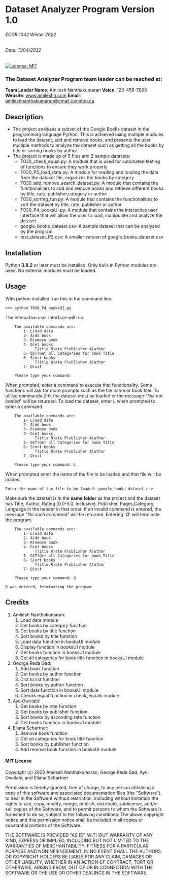 # Dataset Analyzer Program Version 1.0  

###### ECOR 1042 Winter 2022 
###### Date: 11/04/2022

[![License: MIT](https://img.shields.io/badge/License-MIT-yellow.svg)](https://opensource.org/licenses/MIT)

### The Dataset Analyzer Program team leader can be reached at:
**Team Leader Name**: Amilesh Nanthakumaran
**Voice**: 123-456-7890 
**Website**: www.amileshn.com
**Email**: amileshnanthakumaran@cmail.carleton.ca

## Description 
- The project analyzes a subset of the Google Books dataset in the 
programming language Python. This is achieved using multiple modules to load the dataset, add and remove books, and presents the user multiple methods to analyze the dataset such as getting all the books by title or sorting books by author.
- The project is made up of 5 files and 2 sample datasets:
	- T030_check_equal.py:			A module that is used for automated testing of functions to ensure they work properly
	- T030_P5_load_data.py:			A module for reading and loading the data from the dataset file, organizes the books by category
	- T030_add_remove_search_dataset.py:	A module that contains the functionalities to add and remove books and retrieve different books by title, rate, publisher,category or author 
	- T030_sorting_fun.py:			A module that contains the functionalities to sort the dataset by title, rate, publisher or author
	- T030_P4_booksUI.py:			A module that contains the interactive user interface that will allow the user to load, manipulate and analyze the dataset
	- google_books_dataset.csv:		A sample dataset that can be analyzed by the program
	- test_dataset_P2.csv: A smaller version of google_books_dataset.csv 

## Installation 
Python **3.8.2** or later must be installed. 
Only built-in Python modules are used. No external modules must be loaded.


## Usage
  
With python installed, run this in the command line:
```
>>> python T030_P4_booksUI.py
```
The interactive user interface will run:
``` 	
	The available commands are:
	    1- L)oad data
	    2- A)dd book
	    3- R)emove book
	    4- G)et books
			 T)itle R)ate P)ublisher A)uthor
	    5- GCT)Get all Categories for book Title
	    6- S)ort books
			 T)itle R)ate P)ublisher A)uthor
	    7- Q)uit

	Please type your command:  
```
When prompted, enter a command to execute that functionality. Some functions will ask for more prompts such as the file name or book title. To utilize commands 2-6, the dataset must be loaded or the message "_File not loaded_" will be returned. To load the dataset, enter L when prompted to enter a command.
``` 	
	The available commands are:
	    1- L)oad data
	    2- A)dd book
	    3- R)emove book
	    4- G)et books
			 T)itle R)ate P)ublisher A)uthor
	    5- GCT)Get all Categories for book Title
	    6- S)ort books
			 T)itle R)ate P)ublisher A)uthor
	    7- Q)uit

	Please type your command: L  
```

When prompted enter the name of the file to be loaded and that file will be loaded.
```
Enter the name of the file to be loaded: google_books_dataset.csv
```
Make sure the dataset is in the **same folder** as the project and the dataset has Title, Author, Rating (0.0-5.0, inclusive), Publisher, Pages,Category, Language in the header in that order. If an invalid command is entered, the message "_No such command_" will be returned. Entering '_Q_' will terminate the program.
``` 	
	The available commands are:
	    1- L)oad data
	    2- A)dd book
	    3- R)emove book
	    4- G)et books
			 T)itle R)ate P)ublisher A)uthor
	    5- GCT)Get all Categories for book Title
	    6- S)ort books
			 T)itle R)ate P)ublisher A)uthor
	    7- Q)uit

	Please type your command: Q 
```

```
Q was entered, terminating the program
```
## Credits 
1. Amilesh Nanthakumaran:
	1. Load data module 
	2. Get books by category function
	3. Get books by title function
	4. Sort books by title function 
	5. Load data function in booksUI module 
	6. Display function in booksUI module 
	7. Get books function in booksUI module 
	8. Get all categories for book title function in booksUI module
2. George Reda Gad:
	1. Add book function 
	2. Get books by author function 
	3. Dict to list function 
	4. Sort books by author function 
	5. Sort data function in booksUI module
	6. Checks equal function in check_equals module
3. Ayo Owolabi:
	1. Get books by rate function 
	2. Get books by publisher function 
	3. Sort books by ascending rate function 
	4. Get books function in booksUI module 
4. Eliana Schartner:
	1. Remove book function 
	2. Get all categories for book title function 
	3. Sort books by publisher function 
	4. Add remove book function in booksUI module


#### MIT License

Copyright (c) 2022 Amilesh Nanthakumaran, George Reda Gad, Ayo Owolabi, and Eliana Schartner  

Permission is hereby granted, free of charge, to any person obtaining a copy of this software and associated documentation files (the "Software"), to deal in the Software without restriction, including without limitation the rights to use, copy, modify, merge, publish, distribute, sublicense, and/or sell copies of the Software, and to permit persons to whom the Software is furnished to do so, subject to the following conditions:
The above copyright notice and this permission notice shall be included in all copies or substantial portions of the Software.

THE SOFTWARE IS PROVIDED "AS IS", WITHOUT WARRANTY OF ANY KIND, EXPRESS OR IMPLIED, INCLUDING BUT NOT LIMITED TO THE WARRANTIES OF MERCHANTABILITY, FITNESS FOR A PARTICULAR PURPOSE AND NONINFRINGEMENT. IN NO EVENT SHALL THE AUTHORS OR COPYRIGHT HOLDERS BE LIABLE FOR ANY CLAIM, DAMAGES OR OTHER LIABILITY, WHETHER IN AN ACTION OF CONTRACT, TORT OR OTHERWISE, ARISING FROM,
OUT OF OR IN CONNECTION WITH THE SOFTWARE OR THE USE OR OTHER DEALINGS IN THE SOFTWARE.